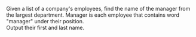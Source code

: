 Given a list of a company's employees, find the name of the manager from the largest department. 
Manager is each employee that contains word "manager" under their position.  
Output their first and last name.